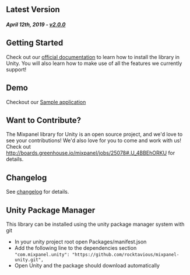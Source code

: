 Latest Version 
--------------
##### _April 12th, 2019_ - [v2.0.0](https://github.com/rocktavious/mixpanel-unity/releases/tag/v2.0.0)

Getting Started
---------------
Check out our [official documentation](https://mixpanel.com/help/reference/unity) to learn how to install the library in Unity. You will also learn how to make use of all the features we currently support!

Demo
----
Checkout our [Sample application](https://github.com/rocktavious/mixpanel-unity/tree/master/Demo)

Want to Contribute?
-------------------
The Mixpanel library for Unity is an open source project, and we'd love to see your contributions!
We'd also love for you to come and work with us! Check out http://boards.greenhouse.io/mixpanel/jobs/25078#.U_4BBEhORKU for details.

Changelog
---------
See [changelog](https://github.com/rocktavious/mixpanel-unity/tree/master/CHANGELOG.md) for details.

Unity Package Manager
---------------------

This library can be installed using the unity package manager system with git

* In your unity project root open Packages/manifest.json
* Add the following line to the dependencies section `"com.mixpanel.unity": "https://github.com/rocktavious/mixpanel-unity.git",`
* Open Unity and the package should download automatically
